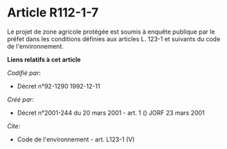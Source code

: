 # Article R112-1-7

Le projet de zone agricole protégée est soumis à enquête publique par le préfet dans les conditions définies aux articles L.
123-1 et suivants du code de l'environnement.

**Liens relatifs à cet article**

_Codifié par_:

  - Décret n°92-1290 1992-12-11

_Créé par_:

  - Décret n°2001-244 du 20 mars 2001 - art. 1 () JORF 23 mars 2001

_Cite_:

  - Code de l'environnement - art. L123-1 (V)
